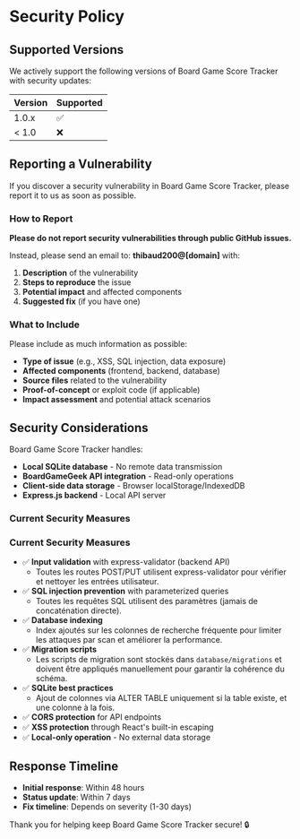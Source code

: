 # Security Policy

## Supported Versions

We actively support the following versions of Board Game Score Tracker with security updates:

| Version | Supported          |
| ------- | ------------------ |
| 1.0.x   | :white_check_mark: |
| < 1.0   | :x:                |

## Reporting a Vulnerability

If you discover a security vulnerability in Board Game Score Tracker, please report it to us as soon as possible.

### How to Report

**Please do not report security vulnerabilities through public GitHub issues.**

Instead, please send an email to: **thibaud200@[domain]** with:

1. **Description** of the vulnerability
2. **Steps to reproduce** the issue
3. **Potential impact** and affected components
4. **Suggested fix** (if you have one)

### What to Include

Please include as much information as possible:

- **Type of issue** (e.g., XSS, SQL injection, data exposure)
- **Affected components** (frontend, backend, database)
- **Source files** related to the vulnerability
- **Proof-of-concept** or exploit code (if applicable)
- **Impact assessment** and potential attack scenarios

## Security Considerations

Board Game Score Tracker handles:

- **Local SQLite database** - No remote data transmission
- **BoardGameGeek API integration** - Read-only operations
- **Client-side data storage** - Browser localStorage/IndexedDB
- **Express.js backend** - Local API server

### Current Security Measures


### Current Security Measures

- ✅ **Input validation** with express-validator (backend API)
	- Toutes les routes POST/PUT utilisent express-validator pour vérifier et nettoyer les entrées utilisateur.
- ✅ **SQL injection prevention** with parameterized queries
	- Toutes les requêtes SQL utilisent des paramètres (jamais de concaténation directe).
- ✅ **Database indexing**
	- Index ajoutés sur les colonnes de recherche fréquente pour limiter les attaques par scan et améliorer la performance.
- ✅ **Migration scripts**
	- Les scripts de migration sont stockés dans `database/migrations` et doivent être appliqués manuellement pour garantir la cohérence du schéma.
- ✅ **SQLite best practices**
	- Ajout de colonnes via ALTER TABLE uniquement si la table existe, et une colonne à la fois.
- ✅ **CORS protection** for API endpoints
- ✅ **XSS protection** through React's built-in escaping
- ✅ **Local-only operation** - No external data storage

## Response Timeline

- **Initial response**: Within 48 hours
- **Status update**: Within 7 days
- **Fix timeline**: Depends on severity (1-30 days)

Thank you for helping keep Board Game Score Tracker secure! 🔒
